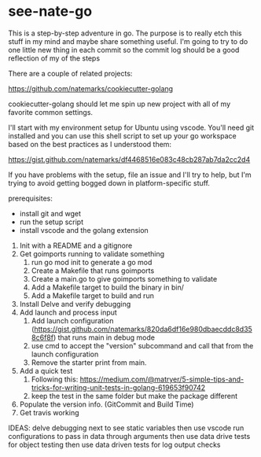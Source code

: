# see-nate-go

This is a step-by-step adventure in go.  The purpose is to really etch this stuff in my mind and maybe share something useful.  I'm going to try to do one little new thing in each commit so the commit log should be a good reflection of my of the steps  

There are a couple of related projects:

https://github.com/natemarks/cookiecutter-golang

cookiecutter-golang should let me spin up new project with all of my favorite common settings.

I'll start with  my environment setup for Ubuntu using vscode.  You'll need git installed and you can use this shell script to set up your go workspace based on the best practices as I understood them:

https://gist.github.com/natemarks/df4468516e083c48cb287ab7da2cc2d4

If you have problems with the setup, file an issue and I'll try to help, but I'm trying to avoid getting bogged down in platform-specific stuff.

prerequisites:
 - install git and wget
 - run the setup script
 - install vscode and the golang extension



1) Init with a README and a gitignore
2) Get goimports running to validate something
   1) run go mod init to generate a go mod
   2) Create a Makefile that runs goimports
   3) Create a main.go to give goimports something to validate
   4) Add a Makefile target to build the binary in bin/
   5) Add a Makefile target to build and run
3) Install Delve and verify debugging
4) Add launch and process input
   1) Add launch configuration (https://gist.github.com/natemarks/820da6df16e980dbaecddc8d358c6f8f) that runs main in debug mode
   2) use cmd to accept the "version" subcommand and call that from the launch configuration
   3) Remove the starter print from main. 
5) Add a quick test
   1) Following this: https://medium.com/@matryer/5-simple-tips-and-tricks-for-writing-unit-tests-in-golang-619653f90742
   2) keep the test in the same folder but make the package different
6) Populate the version info. (GitCommit and Build Time)
7) Get travis working


IDEAS: 
delve debugging next to see static variables
then  use vscode run configurations to pass in data through arguments
then use data drive tests for object testing
then use data driven tests for log output checks
